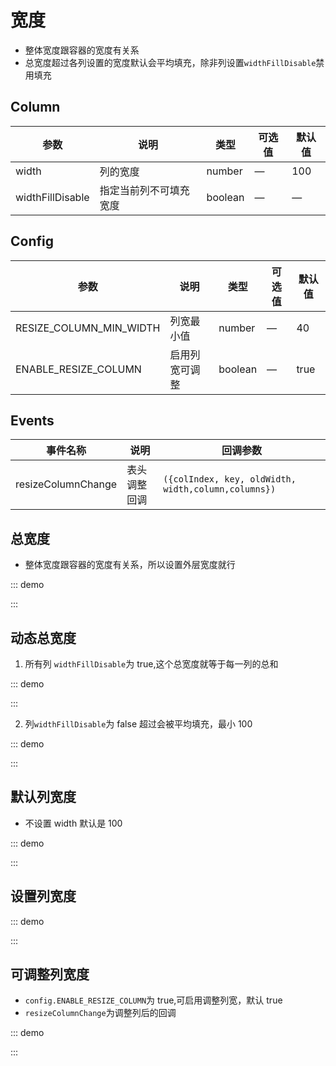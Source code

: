 # 宽度

-   整体宽度跟容器的宽度有关系
-   总宽度超过各列设置的宽度默认会平均填充，除非列设置`widthFillDisable`禁用填充

## Column

| 参数             | 说明                   | 类型    | 可选值 | 默认值 |
| ---------------- | ---------------------- | ------- | ------ | ------ |
| width            | 列的宽度               | number  | —      | 100    |
| widthFillDisable | 指定当前列不可填充宽度 | boolean | —      | —      |

## Config

| 参数                    | 说明           | 类型    | 可选值 | 默认值 |
| ----------------------- | -------------- | ------- | ------ | ------ |
| RESIZE_COLUMN_MIN_WIDTH | 列宽最小值     | number  | —      | 40     |
| ENABLE_RESIZE_COLUMN    | 启用列宽可调整 | boolean | —      | true   |

## Events

| 事件名称           | 说明         | 回调参数                                            |
| ------------------ | ------------ | --------------------------------------------------- |
| resizeColumnChange | 表头调整回调 | `({colIndex, key, oldWidth, width,column,columns})` |

## 总宽度

-   整体宽度跟容器的宽度有关系，所以设置外层宽度就行

::: demo

<d-iframe src="/width/width.html" style="min-height:220px"></d-iframe>
:::

## 动态总宽度

1. 所有列 `widthFillDisable`为 true,这个总宽度就等于每一列的总和

::: demo

<d-iframe src="/width/width-dynamic.html" style="min-height:220px"></d-iframe>
:::

2. 列`widthFillDisable`为 false 超过会被平均填充，最小 100

::: demo

<d-iframe src="/width/width-dynamic1.html" style="min-height:220px"></d-iframe>
:::

## 默认列宽度

-   不设置 width 默认是 100

::: demo

<d-iframe src="/width/base.html" style="min-height:220px"></d-iframe>
:::

## 设置列宽度

::: demo

<d-iframe src="/width/setting.html" style="min-height:220px"></d-iframe>
:::

## 可调整列宽度

-   `config.ENABLE_RESIZE_COLUMN`为 true,可启用调整列宽，默认 true
-   `resizeColumnChange`为调整列后的回调

::: demo

<d-iframe src="/width/resize.html" style="min-height:220px"></d-iframe>
:::

